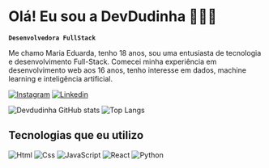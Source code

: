 
# Olá! Eu sou a DevDudinha 👩🏻‍💻

**`Desenvolvedora FullStack`**

Me chamo Maria Eduarda, tenho 18 anos, sou uma entusiasta de tecnologia e desenvolvimento Full-Stack. Comecei minha experiência em desenvolvimento web aos 16 anos, tenho interesse em dados, machine learning e inteligência artificial.

[![Instagram](https://img.shields.io/badge/Instagram-5A189A?style=for-the-badge&logo=instagram&logoColor=white)](https://instagram.com/devdudinha)
[![Linkedin](https://img.shields.io/badge/LinkedIn-7B2CBF?style=for-the-badge&logo=linkedin&logoColor=white)](https://www.linkedin.com/in/maria-eduarda-de-almeida-404991282?utm_source=share&utm_campaign=share_via&utm_content=profile&utm_medium=ios_app)

![Devdudinha GitHub stats](https://github-readme-stats.vercel.app/api?username=devdudinha&show_icons=true&theme=radical)         ![Top Langs](https://github-readme-stats.vercel.app/api/top-langs/?username=devdudinha&langs_count=8)

## Tecnologias que eu utilizo

![Html](https://img.shields.io/badge/HTML5-E34F26?style=for-the-badge&logo=html5&logoColor=white)
![Css](https://img.shields.io/badge/CSS3-1572B6?style=for-the-badge&logo=css3&logoColor=white)
![JavaScript](https://img.shields.io/badge/JavaScript-F7DF1E?style=for-the-badge&logo=javascript&logoColor=black)
![React](https://img.shields.io/badge/React-20232A?style=for-the-badge&logo=react&logoColor=61DAFB)
![Python](https://img.shields.io/badge/Python-14354C?style=for-the-badge&logo=python&logoColor=white)


